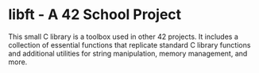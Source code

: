 # libft - A 42 School Project

This small C library is a toolbox used in other 42 projects. It includes a collection of essential functions that replicate standard C library functions and additional utilities for string manipulation, memory management, and more.
